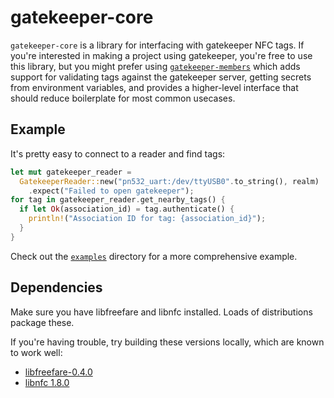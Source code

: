 # gatekeeper-core

`gatekeeper-core` is a library for interfacing with gatekeeper NFC tags.
If you're interested in making a project using gatekeeper, you're free to
use this library, but you might prefer using
[`gatekeeper-members`](https://docs.rs/gatekeeper-members)
which adds support for validating tags against the gatekeeper server,
getting secrets from environment variables, and provides a higher-level
interface that should reduce boilerplate for most common usecases.

## Example

It's pretty easy to connect to a reader and find tags:

```rs
let mut gatekeeper_reader =
  GatekeeperReader::new("pn532_uart:/dev/ttyUSB0".to_string(), realm)
    .expect("Failed to open gatekeeper");
for tag in gatekeeper_reader.get_nearby_tags() {
  if let Ok(association_id) = tag.authenticate() {
    println!("Association ID for tag: {association_id}");
  }
}
```

Check out the
[`examples`](https://github.com/ComputerScienceHouse/gatekeeper-core/tree/master/examples)
directory for a more comprehensive example.

## Dependencies

Make sure you have libfreefare and libnfc installed. Loads of distributions package these.

If you're having trouble, try building these versions locally, which are known to work well:

* [libfreefare-0.4.0](https://github.com/nfc-tools/libfreefare/releases/tag/libfreefare-0.4.0)
* [libnfc 1.8.0](https://github.com/nfc-tools/libnfc/releases/download/libnfc-1.8.0/libnfc-1.8.0.tar.bz2)
